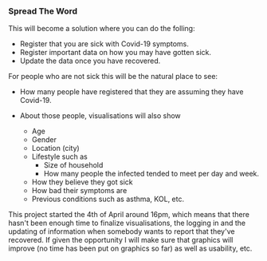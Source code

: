 ### Spread The Word
This will become a solution where you can do the folling:

* Register that you are sick with Covid-19 symptoms.
* Register important data on how you may have gotten sick.
* Update the data once you have recovered.

For people who are not sick this will be the natural place to see:

* How many people have registered that they are assuming they have Covid-19.
* About those people, visualisations will also show

    * Age
    * Gender
    * Location (city)
    * Lifestyle such as
        * Size of household
        * How many people the infected tended to meet per day and week.
    * How they believe they got sick
    * How bad their symptoms are
    * Previous conditions such as asthma, KOL, etc.

This project started the 4th of April around 16pm, which means that there hasn't been enough time to finalize visualisations, the logging in and the updating of information when somebody wants to report that they've recovered. If given the opportunity I will make sure that graphics will improve (no time has been put on graphics so far) as well as usability, etc.
